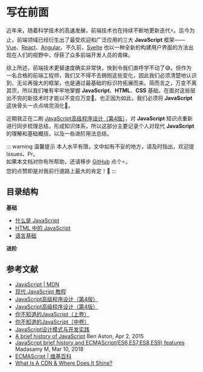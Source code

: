 # 写在前面

近年来，随着科学技术的高速发展，前端技术也在持续不断地更新迭代:zap:。迄今为止，前端领域已经衍生出了最受欢迎和广泛应用的三大 **JavaScript** 框架——[Vue](https://cn.vuejs.org/)、[React](https://react.docschina.org/)、[Angular](https://angular.cn/)。不久前，[Svelte](https://www.sveltejs.cn/) 也以一种全新的构建用户界面的方法出现在人们的视野中，俘获了众多前端开发人员的青睐。

综上所述，前端技术更替速度确实非常快，快到令我们直呼学不动了:sweat_smile:。但作为一名合格的前端工程师，我们又不得不去拥抱这些变化，因此我们必须清楚地认识到，无论再强大的框架，也是通过最基础的标识符拓展而来。简而言之，万变不离其宗，所以我们唯有牢牢地掌握 **JavaScript**、**HTML**、**CSS** 基础，在面对这些层出不穷的新技术时才能以不变应万变:punch:。也正因为如此，我们必须将 **JavaScript** 这块骨头一点点啃完消化:muscle:。

近期我正在二刷 [JavaScript高级程序设计（第4版）](https://www.ituring.com.cn/book/2472)，对 **JavaScript** 知识点重新进行同步梳理总结，形成知识体系，所以这部分主要记录个人对现代 **JavaScript** 的理解和基础概括，以及一些进阶用法总结。

::: warning 温馨提示
本人水平有限，文中如有不妥的地方，请及时指出，欢迎提 Issues、Pr。  
如果本文档对你有所帮助，还请移步 [GitHub](https://github.com/Fengfengfeng-up/personal-docs) 点个:star:。  
您的点赞即是对我前行道路上最大的肯定！:pray:
:::
## 目录结构

**基础**

* [什么是 JavaScript](./what-is-javascript.md)
* [HTML 中的 JavaScript](./javascript-in-html.md)
* [语言基础](./language-basics.md)

**进阶**
  
## 参考文献

* [JavaScript | MDN](https://developer.mozilla.org/zh-CN/docs/Web/JavaScript)
* [现代 JavaScript 教程](https://zh.javascript.info/)
* [JavaScript高级程序设计（第4版）](https://www.ituring.com.cn/book/2472)
* [JavaScript高级程序设计（第4版）](https://www.ituring.com.cn/book/2472)
* [你不知道的JavaScript（上卷）](https://www.ituring.com.cn/book/1488)
* [你不知道的JavaScript（中卷）](https://www.ituring.com.cn/book/1563)
* [JavaScript设计模式与开发实践](https://www.ituring.com.cn/book/1632)
* [A brief history of JavaScript](https://medium.com/@_benaston/lesson-1a-the-history-of-javascript-8c1ce3bffb17) Ben Aston, Apr 2, 2015
* [JavaScript brief history and ECMAScript(ES6,ES7,ES8,ES9) features](https://medium.com/@madasamy/javascript-brief-history-and-ecmascript-es6-es7-es8-features-673973394df4#:~:text=ECMAScript%20is%20the%20%E2%80%9Cstandard%20for%E2%80%9D%20of%20the%20JavaScript,the%20years%20javascript%20has%20changed%20through%20ECMAScript%2C%20) Madasamy M, Mar 10, 2018
* [ECMAScript | 维基百科](https://zh.wikipedia.org/wiki/ECMAScript)
* [What Is A CDN & Where Does It Shine?](https://www.cdnetworks.com/what-is-a-cdn/)
